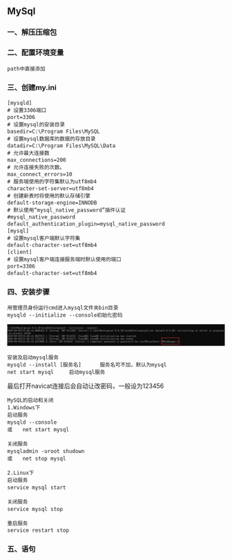 ## MySql

### 一、解压压缩包

### 二、配置环境变量

```
path中直接添加
```

### 三、创建my.ini

```
[mysqld]
# 设置3306端口
port=3306
# 设置mysql的安装目录
basedir=C:\Program Files\MySQL
# 设置mysql数据库的数据的存放目录
datadir=C:\Program Files\MySQL\Data
# 允许最大连接数
max_connections=200
# 允许连接失败的次数。
max_connect_errors=10
# 服务端使用的字符集默认为utf8mb4
character-set-server=utf8mb4
# 创建新表时将使用的默认存储引擎
default-storage-engine=INNODB
# 默认使用“mysql_native_password”插件认证
#mysql_native_password
default_authentication_plugin=mysql_native_password
[mysql]
# 设置mysql客户端默认字符集
default-character-set=utf8mb4
[client]
# 设置mysql客户端连接服务端时默认使用的端口
port=3306
default-character-set=utf8mb4
```

### 四、安装步骤

```
用管理员身份运行cmd进入mysql文件夹bin目录
mysqld --initialize --console初始化密码
```

![image-20200805215729898](MySql安装.assets/image-20200805215729898.png)

```
安装及启动mysql服务
mysqld --install [服务名]		服务名可不加，默认为mysql
net start mysql		启动mysql服务
```

最后打开navicat连接后会自动让改密码，一般设为123456

```
MySQL的启动和关闭
1.Windows下
启动服务
mysqld --console　　
或　　net start mysql　　

关闭服务
mysqladmin -uroot shudown　　
或　　net stop mysql　　

2.Linux下
启动服务
service mysql start　　　

关闭服务
service mysql stop　　

重启服务
service restart stop
```

### 五、语句

